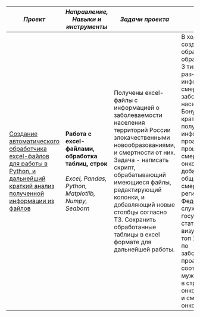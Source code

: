 | *Проект*                       | *Направление,<br />Навыки и инструменты*                  | *Задачи проекта*                 | *Описание проекта*                      |  
| ---------------------------------------  | ------------------------------    | -------------------------------- | ----------------------------------------|
| [Создание автоматического обработчика excel-файлов для работы в Python, и дальнейший краткий анализ полученной информации из файлов](https://github.com/OrlovaD/Portfolio/blob/main/Pet-Projects/Preprocessor/processor_eda1.ipynb)| **Работа с excel-файлами, обработка таблиц, строк**<br /><br />_Excel, Pandas, Python, Matplotlib, Numpy, Seaborn_ | Получены excel-файлы с информацией о заболеваемости населения территорий России злокачественными новообразованиями, и смертности от них. Задача - написать скрипт, обрабатывающий имеющиеся файлы, редактирующий колонки, и добавляющий новые столбцы согласно ТЗ. Сохранить обработанные таблицы в excel формате для дальнейшей работы. | В ходе работы был создан обработчик, обрабатывающий 3 типа таблиц с разной информацией о смертности и заболеваемости населения. Бонусом проведен краткий анализ полученной информации, проанализирован процент смертности от онкозаболеваний, добавлен процент общей смертности по регионам с сайта Федеральной службы государственной статистики. Также визуализированы топ 10 регионов по заболеваемости и проанализировано соотношение мужчин и женщин в структуре онкозаболеваний и смертности от онкозаболеваний. |
